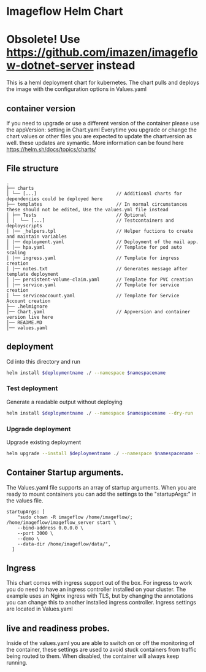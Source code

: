 # Imageflow Helm Chart

# Obsolete! Use https://github.com/imazen/imageflow-dotnet-server instead


This is a heml deployment chart for kubernetes.
The chart pulls and deploys the image with the configuration options in Values.yaml

## container version

If you need to upgrade or use a different version of the container please use the appVersion: setting in Chart.yaml Everytime you upgrade or change the chart values or other files you are expected to update the chartversion as well. these updates are symantic. More information can be found here https://helm.sh/docs/topics/charts/

## File structure

```
.
├── charts
│ └── [...]                             // Additional charts for dependencies could be deployed here
├── templates                           // In normal circumstances these should not be edited, Use the values.yml file instead
│ ├── Tests                             // Optional
│ |  └── [...]                          // Testcontainers and deployscripts
│ |── _helpers.tpl                      // Helper fuctions to create and maintain variables
│ |── deployment.yaml                   // Deployment of the mail app.
│ |── hpa.yaml                          // Template for pod auto scaling
│ |── ingress.yaml                      // Template for ingress creation
│ |── notes.txt                         // Generates message after template deployment
│ |── persistent-volume-claim.yaml      // Template for PVC creation
│ |── service.yaml                      // Template for service creation
│ └── serviceaccount.yaml               // Template for Service Account creation
├── .helmignore
│── Chart.yaml                          // Appversion and container version live here
│── README.MD
│── values.yaml

```

## deployment

Cd into this directory and run

```bash
helm install $deploymentname ./ --namespace $namespacename
```

### Test deployment

Generate a readable output without deploying

```bash
helm install $deploymentname ./ --namespace $namespacename --dry-run
```

### Upgrade deployment

Upgrade existing deployment

```bash
helm upgrade --install $deploymentname ./ --namespace $namespacename --dry-run
```

## Container Startup arguments.

The Values.yaml file supports an array of startup arguments. When you are ready to mount containers you can add the settings to the "startupArgs:" in the values file.

```
startupArgs: [
    "sudo chown -R imageflow /home/imageflow/; /home/imageflow/imageflow_server start \
    --bind-address 0.0.0.0 \
    --port 3000 \
    --demo \
    --data-dir /home/imageflow/data/",
  ]
```

## Ingress

This chart comes with ingress support out of the box. For ingress to work you do need to have an ingress controller installed on your cluster. The example uses an Nginx ingress with TLS, but by changing the annotations you can change this to another installed ingress controller. Ingress settings are located in Values.yaml

## live and readiness probes.

Inside of the values.yaml you are able to switch on or off the monitoring of the container, these settings are used to avoid stuck containers from traffic being routed to them. When disabled, the container will always keep running.
